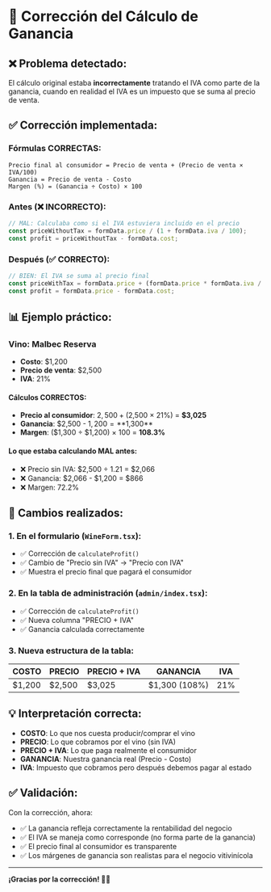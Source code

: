 # 🔧 Corrección del Cálculo de Ganancia

## ❌ **Problema detectado:**
El cálculo original estaba **incorrectamente** tratando el IVA como parte de la ganancia, cuando en realidad el IVA es un impuesto que se suma al precio de venta.

## ✅ **Corrección implementada:**

### **Fórmulas CORRECTAS:**
```
Precio final al consumidor = Precio de venta + (Precio de venta × IVA/100)
Ganancia = Precio de venta - Costo  
Margen (%) = (Ganancia ÷ Costo) × 100
```

### **Antes (❌ INCORRECTO):**
```javascript
// MAL: Calculaba como si el IVA estuviera incluido en el precio
const priceWithoutTax = formData.price / (1 + formData.iva / 100);
const profit = priceWithoutTax - formData.cost;
```

### **Después (✅ CORRECTO):**
```javascript
// BIEN: El IVA se suma al precio final
const priceWithTax = formData.price + (formData.price * formData.iva / 100);
const profit = formData.price - formData.cost;
```

## 📊 **Ejemplo práctico:**

### **Vino: Malbec Reserva**
- **Costo**: $1,200
- **Precio de venta**: $2,500  
- **IVA**: 21%

#### **Cálculos CORRECTOS:**
- **Precio al consumidor**: $2,500 + ($2,500 × 21%) = **$3,025**
- **Ganancia**: $2,500 - $1,200 = **$1,300**
- **Margen**: ($1,300 ÷ $1,200) × 100 = **108.3%**

#### **Lo que estaba calculando MAL antes:**
- ❌ Precio sin IVA: $2,500 ÷ 1.21 = $2,066
- ❌ Ganancia: $2,066 - $1,200 = $866
- ❌ Margen: 72.2%

## 🎯 **Cambios realizados:**

### **1. En el formulario (`WineForm.tsx`):**
- ✅ Corrección de `calculateProfit()`
- ✅ Cambio de "Precio sin IVA" → "Precio con IVA"
- ✅ Muestra el precio final que pagará el consumidor

### **2. En la tabla de administración (`admin/index.tsx`):**
- ✅ Corrección de `calculateProfit()`
- ✅ Nueva columna "PRECIO + IVA"
- ✅ Ganancia calculada correctamente

### **3. Nueva estructura de la tabla:**
| COSTO | PRECIO | PRECIO + IVA | GANANCIA | IVA |
|-------|--------|--------------|----------|-----|
| $1,200 | $2,500 | $3,025 | $1,300 (108%) | 21% |

## 💡 **Interpretación correcta:**

- **COSTO**: Lo que nos cuesta producir/comprar el vino
- **PRECIO**: Lo que cobramos por el vino (sin IVA)
- **PRECIO + IVA**: Lo que paga realmente el consumidor
- **GANANCIA**: Nuestra ganancia real (Precio - Costo)
- **IVA**: Impuesto que cobramos pero después debemos pagar al estado

## ✅ **Validación:**

Con la corrección, ahora:
- ✅ La ganancia refleja correctamente la rentabilidad del negocio
- ✅ El IVA se maneja como corresponde (no forma parte de la ganancia)
- ✅ El precio final al consumidor es transparente
- ✅ Los márgenes de ganancia son realistas para el negocio vitivinícola

---

**¡Gracias por la corrección! 🍷✨** 